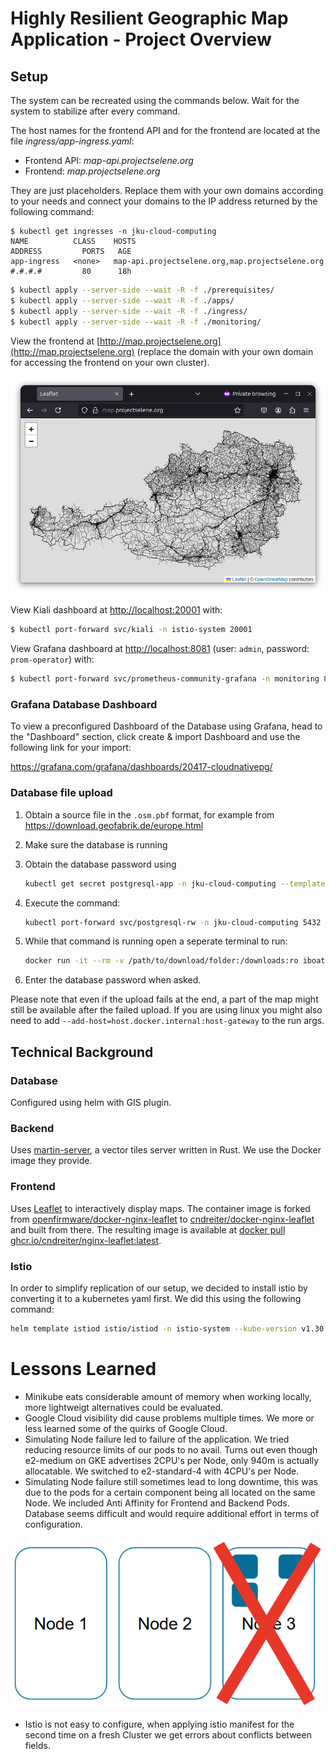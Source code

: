 # Highly Resilient Geographic Map Application - Project Overview

## Setup

The system can be recreated using the commands below. Wait for the system to stabilize after every command.

The host names for the frontend API and for the frontend are located at the file _ingress/app-ingress.yaml_:
* Frontend API: _map-api.projectselene.org_
* Frontend: _map.projectselene.org_

They are just placeholders. Replace them with your own domains according to your needs and connect your domains to the IP address returned by the following command:

```
$ kubectl get ingresses -n jku-cloud-computing
NAME          CLASS    HOSTS                                             ADDRESS         PORTS   AGE
app-ingress   <none>   map-api.projectselene.org,map.projectselene.org   #.#.#.#         80      18h
```

```bash
$ kubectl apply --server-side --wait -R -f ./prerequisites/
$ kubectl apply --server-side --wait -R -f ./apps/
$ kubectl apply --server-side --wait -R -f ./ingress/
$ kubectl apply --server-side --wait -R -f ./monitoring/
```

View the frontend at [http://map.projectselene.org](http://map.projectselene.org) (replace the domain with your own domain for accessing the frontend on your own cluster).

![Leaflet Frontend](illustrations/frontend.png)

View Kiali dashboard at [http://localhost:20001](http://localhost:20001) with:

```bash
$ kubectl port-forward svc/kiali -n istio-system 20001
```

View Grafana dashboard at [http://localhost:8081](http://localhost:8081) (user: `admin`, password: `prom-operator`) with:

```bash
$ kubectl port-forward svc/prometheus-community-grafana -n monitoring 8081:80
```

### Grafana Database Dashboard

To view a preconfigured Dashboard of the Database using Grafana, head to the "Dashboard" section, click create & import Dashboard and use the following link for your import:

https://grafana.com/grafana/dashboards/20417-cloudnativepg/

### Database file upload

1. Obtain a source file in the `.osm.pbf` format, for example from https://download.geofabrik.de/europe.html
1. Make sure the database is running
1. Obtain the database password using 
    
    ```bash
    kubectl get secret postgresql-app -n jku-cloud-computing --template={{.data.password}} | base64 -d
    ```
1. Execute the command:
   
    ```bash
    kubectl port-forward svc/postgresql-rw -n jku-cloud-computing 5432
    ```
2. While that command is running open a seperate terminal to run:
    
    ```bash
    docker run -it --rm -v /path/to/download/folder:/downloads:ro iboates/osm2pgsql -U app -d app -H host.docker.internal --number-processes 4 /downloads/your-file-name-here.osm.pbf -W
    ```
3. Enter the database password when asked.

Please note that even if the upload fails at the end, a part of the map might still be available after the failed upload. If you are using linux you might also need to add `--add-host=host.docker.internal:host-gateway` to the run args.

## Technical Background

### Database

Configured using helm with GIS plugin.

### Backend

Uses [martin-server](https://martin.maplibre.org/), a vector tiles server written in Rust. We use the Docker image they provide.

### Frontend

Uses [Leaflet](https://leafletjs.com/) to interactively display maps. The container image is forked from [openfirmware/docker-nginx-leaflet](https://github.com/openfirmware/docker-nginx-leaflet) to [cndreiter/docker-nginx-leaflet](https://github.com/cndreiter/docker-nginx-leaflet) and built from there. The resulting image is available at [docker pull ghcr.io/cndreiter/nginx-leaflet:latest](ghcr.io/cndreiter/nginx-leaflet:latest).

### Istio

In order to simplify replication of our setup, we decided to install istio by converting it to a kubernetes yaml first. We did this using the following command:
```bash
helm template istiod istio/istiod -n istio-system --kube-version v1.30.5 > istio.yaml
```

# Lessons Learned

- Minikube eats considerable amount of memory when working locally, more lightweigt alternatives could be evaluated.
- Google Cloud visibility did cause problems multiple times. We more or less learned some of the quirks of Google Cloud.
- Simulating Node failure led to failure of the application. We tried reducing resource limits of our pods to no avail. Turns out even though e2-medium on GKE advertises 2CPU's per Node, only 940m is actually allocatable. We switched to e2-standard-4 with 4CPU's per Node.
- Simulating Node failure still sometimes lead to long downtime, this was due to the pods for a certain component being all located on the same Node. We included Anti Affinity for Frontend and Backend Pods. Database seems difficult and would require additional effort in terms of configuration.

![Application Downtime during Node Failure](illustrations/node_failure.png)

- Istio is not easy to configure, when applying istio manifest for the second time on a fresh Cluster we get errors about conflicts between fields.
